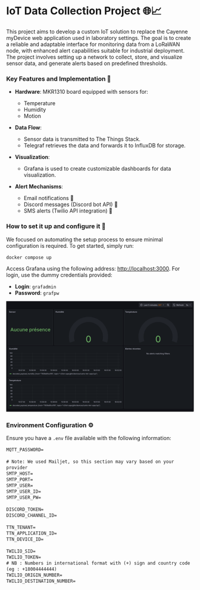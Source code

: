 # IoT Data Collection Project 🌐📈

This project aims to develop a custom IoT solution to replace the Cayenne myDevice web application used in laboratory settings. The goal is to create a reliable and adaptable interface for monitoring data from a LoRaWAN node, with enhanced alert capabilities suitable for industrial deployment. The project involves setting up a network to collect, store, and visualize sensor data, and generate alerts based on predefined thresholds.

### Key Features and Implementation 🚀

- **Hardware**: MKR1310 board equipped with sensors for:
  - Temperature 
  - Humidity 
  - Motion 

- **Data Flow**:
  - Sensor data is transmitted to The Things Stack.
  - Telegraf retrieves the data and forwards it to InfluxDB for storage.

- **Visualization**:
  - Grafana is used to create customizable dashboards for data visualization.

- **Alert Mechanisms**:
  - Email notifications 📧
  - Discord messages (Discord bot API) 💬
  - SMS alerts (Twilio API integration) 📱


### How to set it up and configure it 🚀

We focused on automating the setup process to ensure minimal configuration is required. To get started, simply run:

```sh
docker compose up
```

Access Grafana using the following address: [http://localhost:3000](http://localhost:3000). For login, use the dummy credentials provided:
- **Login**: `grafadmin`
- **Password**: `grafpw`

![dashboard](./img/dashboard.png)

### Environment Configuration ⚙️

Ensure you have a `.env` file available with the following information:

```env
MQTT_PASSWORD=

# Note: We used Mailjet, so this section may vary based on your provider
SMTP_HOST=
SMTP_PORT=
SMTP_USER=
SMTP_USER_ID=
SMTP_USER_PW=

DISCORD_TOKEN=
DISCORD_CHANNEL_ID=

TTN_TENANT=
TTN_APPLICATION_ID=
TTN_DEVICE_ID=

TWILIO_SID=
TWILIO_TOKEN=
# NB : Numbers in international format with (+) sign and country code (eg : +18004444444)
TWILIO_ORIGIN_NUMBER=
TWILIO_DESTINATION_NUMBER=
```
